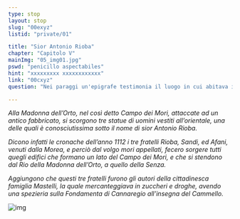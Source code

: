 ```yaml
---
type: stop
layout: stop
slug: "00exyz"
listid: "private/01"

title: "Sior Antonio Rioba"
chapter: "Capitolo V"
mainImg: "05_img01.jpg"
pswd: "penicillo aspectabiles"
hint: "xxxxxxxxx xxxxxxxxxxxx"
link: "00cxyz"
question: "Nei paraggi un'epigrafe testimonia il luogo in cui abitava il Tintoretto. Nell'immagine alcune parole sono sparite. Quali sono?"

---
```

*Alla Madonna dell’Orto, nel così detto Campo dei Mori, attaccate ad un antico fabbricato, si scorgono tre statue di uomini vestiti all’orientale, una delle quali è conosciutissima sotto il nome di sior Antonio Rioba.*

*Dicono infatti le cronache dell’anno 1112 i tre fratelli Rioba, Sandi, ed Afani, venuti dalla Morea, e perciò dal volgo mori appellati, fecero sorgere tutti quegli edifici che formano un lato del Campo dei Mori, e che si stendono dal Rio della Madonna dell’Orto, a quello della Senza.*

*Aggiungono che questi tre fratelli furono gli autori della cittadinesca famiglia Mastelli, la quale mercanteggiava in zuccheri e droghe, avendo una spezieria sulla Fondamenta di Cannaregio all’insegna del Cammello.*

![img](../05_img02.jpg)
